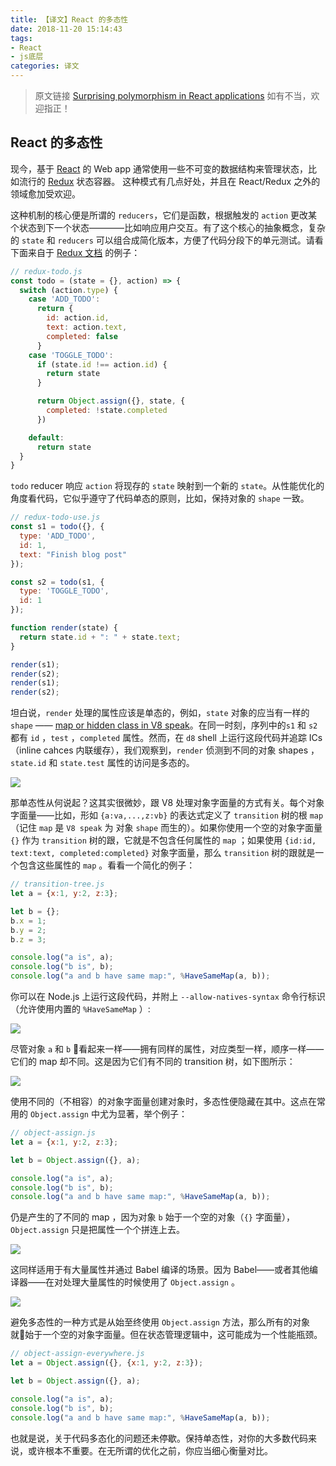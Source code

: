 ```yaml
---
title: 【译文】React 的多态性
date: 2018-11-20 15:14:43
tags:
- React
- js底层
categories: 译文
---
```


> 原文链接 [Surprising polymorphism in React applications](https://medium.com/@bmeurer/surprising-polymorphism-in-react-applications-63015b50abc)
> 如有不当，欢迎指正！

## React 的多态性

现今，基于 [React](https://facebook.github.io/react/) 的 Web app 通常使用一些不可变的数据结构来管理状态，比如流行的 [Redux](http://redux.js.org/) 状态容器。 这种模式有几点好处，并且在 React/Redux 之外的领域愈加受欢迎。

这种机制的核心便是所谓的 `reducers`，它们是函数，根据触发的 `action` 更改某个状态到下一个状态————比如响应用户交互。有了这个核心的抽象概念，复杂的 `state` 和 `reducers` 可以组合成简化版本，方便了代码分段下的单元测试。请看下面来自于 [Redux 文档](http://redux.js.org/docs/basics/ExampleTodoList.html) 的例子：

```javascript
// redux-todo.js
const todo = (state = {}, action) => {
  switch (action.type) {
    case 'ADD_TODO':
      return {
        id: action.id,
        text: action.text,
        completed: false
      }
    case 'TOGGLE_TODO':
      if (state.id !== action.id) {
        return state
      }

      return Object.assign({}, state, {
        completed: !state.completed
      })

    default:
      return state
  }
}
```

`todo` reducer 响应 `action` 将现存的 `state` 映射到一个新的 `state`。从性能优化的角度看代码，它似乎遵守了代码单态的原则，比如，保持对象的 `shape` 一致。

```javascript
// redux-todo-use.js
const s1 = todo({}, {
  type: 'ADD_TODO',
  id: 1,
  text: "Finish blog post"
});

const s2 = todo(s1, {
  type: 'TOGGLE_TODO',
  id: 1
});

function render(state) {
  return state.id + ": " + state.text;
}

render(s1);
render(s2);
render(s1);
render(s2);
```

坦白说，`render` 处理的属性应该是单态的，例如，`state` 对象的应当有一样的 `shape` —— [map or hidden class in V8 speak](https://github.com/v8/v8/wiki/Design%20Elements#fast-property-access)。在同一时刻，序列中的`s1` 和 `s2` 都有 `id` ，`test` ，`completed`  属性。然而，在 `d8` shell 上运行这段代码并追踪 ICs（inline cahces 内联缓存），我们观察到，`render` 侦测到不同的对象 shapes ，`state.id` 和 `state.test` 属性的访问是多态的。

![](https://cdn-images-1.medium.com/max/800/1*FrfEaOkxshIj79wJDQyrIQ.png)

那单态性从何说起？这其实很微妙，跟 V8 处理对象字面量的方式有关。每个对象字面量——比如，形如 `{a:va,...,z:vb}` 的表达式定义了 `transition` 树的根 `map` （记住 `map` 是 `V8 speak` 为 对象 `shape` 而生的）。如果你使用一个空的对象字面量 `{}` 作为 `transition` 树的跟，它就是不包含任何属性的 `map` ；如果使用 `{id:id, text:text, completed:completed}` 对象字面量，那么 `transition` 树的跟就是一个包含这些属性的 `map` 。看看一个简化的例子：

```javascript
// transition-tree.js
let a = {x:1, y:2, z:3};

let b = {};
b.x = 1;
b.y = 2;
b.z = 3;

console.log("a is", a);
console.log("b is", b);
console.log("a and b have same map:", %HaveSameMap(a, b));
```

你可以在 Node.js 上运行这段代码，并附上 `--allow-natives-syntax` 命令行标识（允许使用内置的 `%HaveSameMap` ）:

![](https://cdn-images-1.medium.com/max/800/1*yzSaH_AE5z7r9PWBXlvwWg.png)

尽管对象 `a` 和 `b` 看起来一样——拥有同样的属性，对应类型一样，顺序一样——它们的 map 却不同。这是因为它们有不同的 transition 树，如下图所示：

![](https://cdn-images-1.medium.com/max/800/1*fkbEgBWk74icFH1yZIH7Lw.png)

使用不同的（不相容）的对象字面量创建对象时，多态性便隐藏在其中。这点在常用的 `Object.assign` 中尤为显著，举个例子：

```javascript
// object-assign.js
let a = {x:1, y:2, z:3};

let b = Object.assign({}, a);

console.log("a is", a);
console.log("b is", b);
console.log("a and b have same map:", %HaveSameMap(a, b));
```

仍是产生的了不同的 map ，因为对象 `b` 始于一个空的对象（`{}` 字面量），`Object.assign` 只是把属性一个个拼连上去。

![](https://cdn-images-1.medium.com/max/800/1*Xu-nIj21gj-GlHDkzsSOSA.png)

这同样适用于有大量属性并通过 Babel 编译的场景。因为 Babel——或者其他编译器——在对处理大量属性的时候使用了 `Object.assign` 。

![](https://cdn-images-1.medium.com/max/800/1*F2x8lRcZ83pQDvftelFOgA.png)

避免多态性的一种方式是从始至终使用 `Object.assign` 方法，那么所有的对象就始于一个空的对象字面量。但在状态管理逻辑中，这可能成为一个性能瓶颈。

```javascript
// object-assign-everywhere.js
let a = Object.assign({}, {x:1, y:2, z:3});

let b = Object.assign({}, a);

console.log("a is", a);
console.log("b is", b);
console.log("a and b have same map:", %HaveSameMap(a, b));
```

也就是说，关于代码多态化的问题还未停歇。保持单态性，对你的大多数代码来说，或许根本不重要。在无所谓的优化之前，你应当细心衡量对比。
